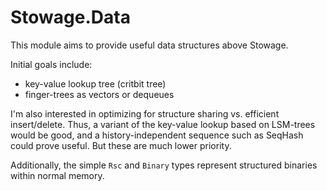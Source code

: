 # Stowage.Data

This module aims to provide useful data structures above Stowage.

Initial goals include:

* key-value lookup tree (critbit tree) 
* finger-trees as vectors or dequeues

I'm also interested in optimizing for structure sharing vs. efficient insert/delete. Thus, a variant of the key-value lookup based on LSM-trees would be good, and a history-independent sequence such as SeqHash could prove useful. But these are much lower priority.

Additionally, the simple `Rsc` and `Binary` types represent structured binaries within normal memory.


